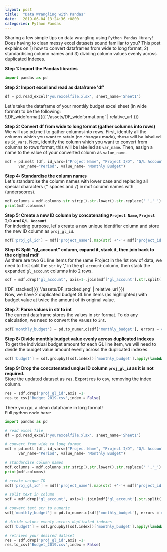 ```yaml
---
layout: post
title:  "Data Wrangling with Pandas"
date:   2019-06-04 13:24:36 +0800
categories: Python Pandas
---
```

Sharing a few simple tips on data wrangling using `Python Pandas` library! Does having to clean messy excel datasets sound familiar to you? This post explains on 1) how to convert dataframes from wide to long format, 2) standardising column names and 3) dividing column values evenly across duplicated Indexes.<br>


**Step 1: Import the Pandas libraries** 

```python
import pandas as pd
```

**Step 2: Import excel and read as dataframe 'df'** 
```python
df = pd.read_excel('yourexcelfile.xlsx', sheet_name='Sheet1')
```
Let's take the dataframe of your monthly budget excel sheet (in wide format) to be the following:<br>
![DF_wideformat]({{ '/assets/DF_wideformat.png' | relative_url }}) 


**Step 3: Convert df from wide to long format (gather columns into rows)** <br>
We will use pd.melt to gather columns into rows. First, identify all the columns which you want to retain (no changes made), these will be labelled as `id_vars`. Next, identify the column which you want to convert from columns to rows format, this will be labelled as `var_name`.
Then, assign a name to the value of your converted column as `value_name`.
```python
mdf = pd.melt (df, id_vars=["Project Name", "Project I/D", "G/L Account"], 
	  var_name="Period", value_name= "Monthly Budget")
```

**Step 4: Standardise the column names** <br>
Let's standardise the column names with lower case and replacing all special characters ('' spaces and `/`) in mdf column names with `_` (underscores).

```python
mdf.columns = mdf.columns.str.strip().str.lower().str.replace(' ','_').str.replace('/','')
print(mdf.columns)
```
**Step 5: Create a new ID column by concatenating `Project Name`, `Project I/D` and `G/L Account`** <br>
For indexing purpose, let's create a new unique identifier column and store the new ID column as `proj_gl_id`.

```python
mdf['proj_gl_id'] = mdf['project_name'].map(str) +'-'+ mdf['project_id'].map(str) + '-' + mdf['gl_account'].map(str)
```
**Step 6: Split "gl_account" column, expand it, stack it, then join back to the original mdf** <br>
As there are two GL line items for the same Project in the 1st row of data, we need to first split the `str` by ',' in the  `gl_account` column, then stack the expanded `gl_account` columns into 2 rows.  
```python
sdf = mdf.drop('gl_account', axis=1).join(mdf['gl_account'].str.split(', ', expand=True).stack().reset_index(level=1, drop=True).rename('gl_account'))
```
![DF_stacked]({{ '/assets/DF_stacked.png' | relative_url }}) <br>
Now, we have 2 duplicated budget GL line items (as highlighted) with budget value at twice the amount of its original value.

**Step 7: Parse values in str to int** <br>
The current dataframe stores the values in `str` format. To do any calculation, we need to convert the values to `int`. 
```python
sdf['monthly_budget'] = pd.to_numeric(sdf['monthly_budget'], errors ='coerce')
```
**Step 8: Divide monthly budget value evenly across duplicated indexes** <br>
To get the individual budget amount for each GL line item, we will need to divide the budget value amount evenly across the duplicated indexes.
```python
sdf['budget'] = sdf.groupby([sdf.index])['monthly_budget'].apply(lambda x: x / len(x))
```
**Step 9: Drop the concatenated unqiue ID column `proj_gl_id` as it is not required.** <br>
Store the updated dataset as `res`. Export res to csv, removing the index column.
```python
res = sdf.drop('proj_gl_id',axis =1)
res.to_csv('Budget_2019.csv',index = False)
```
There you go, a clean dataframe in long format! <br>
Full python code here: <br>
```python
import pandas as pd

# read excel file
df = pd.read_excel('yourexcelfile.xlsx', sheet_name='Sheet1')

# convert from wide to long format
mdf = pd.melt (df, id_vars=["Project Name", "Project I/D", "G/L Account"], 
	  var_name="Period", value_name= "Monthly Budget")

# standardise column names
mdf.columns = mdf.columns.str.strip().str.lower().str.replace(' ','_').str.replace('/','')
print(mdf.columns)

# create unique ID
mdf['proj_gl_id'] = mdf['project_name'].map(str) +'-'+ mdf['project_id'].map(str) + '-' + mdf['gl_account'].map(str)

# split text in column
sdf = mdf.drop('gl_account', axis=1).join(mdf['gl_account'].str.split(', ', expand=True).stack().reset_index(level=1, drop=True).rename('gl_account'))

# convert text str to numeric
sdf['monthly_budget'] = pd.to_numeric(sdf['monthly_budget'], errors ='coerce')

# divide values evenly across duplicated indexes
sdf['budget'] = sdf.groupby([sdf.index])['monthly_budget'].apply(lambda x: x / len(x))

# retrieve your desired dataset
res = sdf.drop('proj_gl_id',axis =1)
res.to_csv('Budget_2019.csv',index = False)
```

[Read More]: https://jamieqianhui.github.io/python/pandas/2019/06/04/Data-Wrangling-in-Python.html
